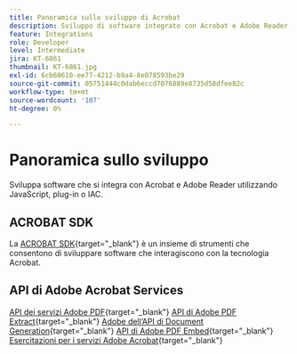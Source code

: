 ```yaml
---
title: Panoramica sullo sviluppo di Acrobat
description: Sviluppo di software integrato con Acrobat e Adobe Reader mediante JavaScript, plug-in o IAC
feature: Integrations
role: Developer
level: Intermediate
jira: KT-6861
thumbnail: KT-6861.jpg
exl-id: 6cb60610-ee77-4212-b9a4-8e078593be29
source-git-commit: 05751444c0dab6eccd7076889e8735d58dfee82c
workflow-type: tm+mt
source-wordcount: '107'
ht-degree: 0%

---
```


# Panoramica sullo sviluppo

Sviluppa software che si integra con Acrobat e Adobe Reader utilizzando JavaScript, plug-in o IAC.

## ACROBAT SDK

La [ACROBAT SDK](https://opensource.adobe.com/dc-acrobat-sdk-docs/acrobatsdk/){target="_blank"} è un insieme di strumenti che consentono di sviluppare software che interagiscono con la tecnologia Acrobat.

## API di Adobe Acrobat Services

[API dei servizi Adobe PDF](https://developer.adobe.com/document-services/apis/pdf-services/){target="_blank"}
[API di Adobe PDF Extract](https://developer.adobe.com/document-services/apis/pdf-extract/){target="_blank"}
[Adobe dell’API di Document Generation](https://developer.adobe.com/document-services/apis/doc-generation/){target="_blank"}
[API di Adobe PDF Embed](https://developer.adobe.com/document-services/apis/pdf-embed/){target="_blank"}
[Esercitazioni per i servizi Adobe Acrobat](https://experienceleague.adobe.com/docs/acrobat-services-learn/tutorials/overview.html){target="_blank"}
